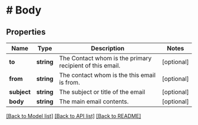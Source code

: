 # # Body

## Properties

Name | Type | Description | Notes
------------ | ------------- | ------------- | -------------
**to** | **string** | The Contact whom is the primary recipient of this email. | [optional]
**from** | **string** | The contact whom is the this email is from. | [optional]
**subject** | **string** | The subject or title of the email | [optional]
**body** | **string** | The main email contents. | [optional]

[[Back to Model list]](../../README.md#models) [[Back to API list]](../../README.md#endpoints) [[Back to README]](../../README.md)
